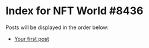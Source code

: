 # Index for NFT World #8436
Posts will be displayed in the order below:

- [Your first post](./001-first.md)

